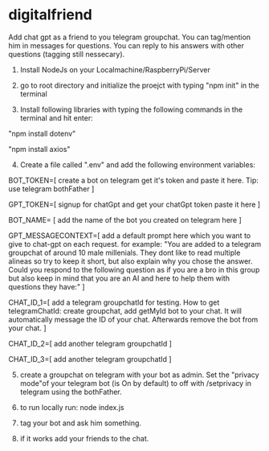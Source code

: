 # digitalfriend
Add chat gpt as a friend to you telegram groupchat. You can tag/mention him in messages for questions. You can reply to his answers with other questions (tagging still nessecary). 

1. Install NodeJs on your Localmachine/RaspberryPi/Server

2. go to root directory and initialize the proejct with typing "npm init" in the terminal

3. Install following libraries with typing the following commands in the terminal and hit enter:

"npm install dotenv"

"npm install axios"

4. Create a file called ".env" and add the following environment variables:

BOT_TOKEN=[ create a bot on telegram get it's token and paste it here. Tip: use telegram bothFather ]

GPT_TOKEN=[ signup for chatGpt and get your chatGpt token paste it here ]

BOT_NAME= [ add the name of the bot you created on telegram here ] 

GPT_MESSAGECONTEXT=[ add a default prompt here which you want to give to chat-gpt on each request. for example: "You are added to a telegram groupchat of around 10 male millenials. They dont like to read multiple alineas so try to keep it short, but also explain why you chose the answer. Could you respond to the following question as if you are a bro in this group but also keep in mind that you are an AI and here to help them with questions they have:" ]

CHAT_ID_1=[ add a telegram groupchatId for testing. How to get telegramChatId: create groupchat, add getMyId bot to your chat. It will automatically message the ID of your chat. Afterwards remove the bot from your chat. ]

CHAT_ID_2=[ add another telegram groupchatId ]

CHAT_ID_3=[ add another telegram groupchatId ] 

5. create a groupchat on telegram with your bot as admin. Set the "privacy mode"of your telegram bot (is On by default) to off with /setprivacy in telegram using the bothFather.
   
5. to run locally run: node index.js

6.  tag your bot and ask him something.
   
7.  if it works add your friends to the chat.



